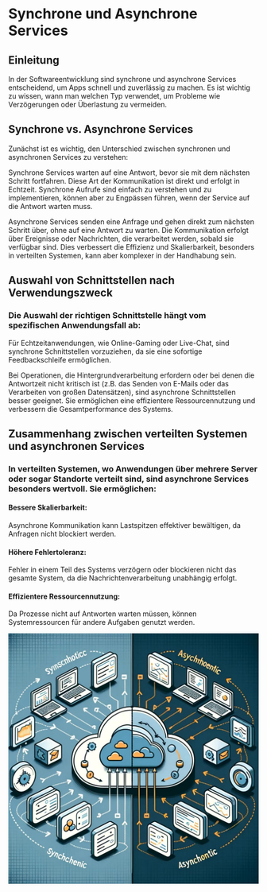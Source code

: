 # Synchrone und Asynchrone Services

## Einleitung 

In der Softwareentwicklung sind synchrone und asynchrone Services entscheidend, um Apps schnell und zuverlässig zu machen. Es ist wichtig zu wissen, wann man welchen Typ verwendet, 
um Probleme wie Verzögerungen oder Überlastung zu vermeiden.

## Synchrone vs. Asynchrone Services
Zunächst ist es wichtig, den Unterschied zwischen synchronen und asynchronen Services zu verstehen:

Synchrone Services warten auf eine Antwort, bevor sie mit dem nächsten Schritt fortfahren. Diese Art der Kommunikation ist direkt und erfolgt in Echtzeit. Synchrone Aufrufe sind einfach zu verstehen und zu implementieren, können aber zu Engpässen führen, wenn der Service auf die Antwort warten muss.

Asynchrone Services senden eine Anfrage und gehen direkt zum nächsten Schritt über, ohne auf eine Antwort zu warten. Die Kommunikation erfolgt über Ereignisse oder Nachrichten, die verarbeitet werden, sobald sie verfügbar sind. Dies verbessert die Effizienz und Skalierbarkeit, besonders in verteilten Systemen, kann aber komplexer in der Handhabung sein.

## Auswahl von Schnittstellen nach Verwendungszweck

### Die Auswahl der richtigen Schnittstelle hängt vom spezifischen Anwendungsfall ab:

Für Echtzeitanwendungen, wie Online-Gaming oder Live-Chat, sind synchrone Schnittstellen vorzuziehen, da sie eine sofortige Feedbackschleife ermöglichen.

Bei Operationen, die Hintergrundverarbeitung erfordern oder bei denen die Antwortzeit nicht kritisch ist (z.B. das Senden von E-Mails oder das Verarbeiten von großen Datensätzen), sind asynchrone Schnittstellen besser geeignet. Sie ermöglichen eine effizientere Ressourcennutzung und verbessern die Gesamtperformance des Systems.

## Zusammenhang zwischen verteilten Systemen und asynchronen Services

### In verteilten Systemen, wo Anwendungen über mehrere Server oder sogar Standorte verteilt sind, sind asynchrone Services besonders wertvoll. Sie ermöglichen:

#### Bessere Skalierbarkeit: 
Asynchrone Kommunikation kann Lastspitzen effektiver bewältigen, da Anfragen nicht blockiert werden.
#### Höhere Fehlertoleranz: 
Fehler in einem Teil des Systems verzögern oder blockieren nicht das gesamte System, da die Nachrichtenverarbeitung unabhängig erfolgt.
#### Effizientere Ressourcennutzung: 
Da Prozesse nicht auf Antworten warten müssen, können Systemressourcen für andere Aufgaben genutzt werden.

![Bild](../Bilder/sync_async_services_illustration.jpg)
